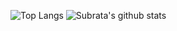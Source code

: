 ![Top Langs](https://github-readme-stats.vercel.app/api/top-langs/?username=subratamazumder&layout=compact)
![Subrata's github stats](https://github-readme-stats.vercel.app/api?username=subratamazumder&show_icons=true)
